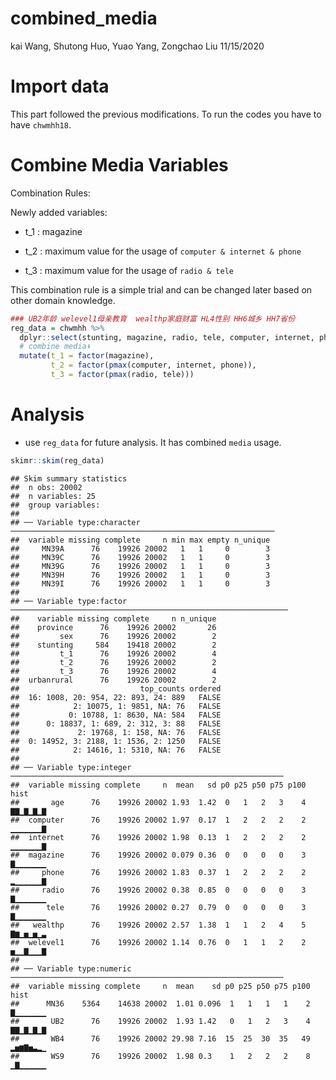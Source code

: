 combined\_media
================
kai Wang, Shutong Huo, Yuao Yang, Zongchao Liu
11/15/2020

# Import data

This part followed the previous modifications. To run the codes you have
to have `chwmhh18`.

# Combine Media Variables

Combination Rules:

Newly added variables:

  - t\_1 : magazine

  - t\_2 : maximum value for the usage of `computer & internet & phone`

  - t\_3 : maximum value for the usage of `radio & tele`

This combination rule is a simple trial and can be changed later based
on other domain knowledge.

``` r
### UB2年龄 welevel1母亲教育  wealthp家庭财富 HL4性别 HH6城乡 HH7省份
reg_data = chwmhh %>%
  dplyr::select(stunting, magazine, radio, tele, computer, internet, phone, age, welevel1, wealthp, sex, urbanrural, province,WS9,WB4, UB2, MN36,MN39A,MN39C,MN39G,MN39H,MN39I) %>% # 想加变量在这加！
  # combine media⬇
  mutate(t_1 = factor(magazine),
         t_2 = factor(pmax(computer, internet, phone)),
         t_3 = factor(pmax(radio, tele)))
```

# Analysis

  - use `reg_data` for future analysis. It has combined `media` usage.

<!-- end list -->

``` r
skimr::skim(reg_data)
```

    ## Skim summary statistics
    ##  n obs: 20002 
    ##  n variables: 25 
    ##  group variables:  
    ## 
    ## ── Variable type:character ───────────────────────────────────────────────────────────
    ##  variable missing complete     n min max empty n_unique
    ##     MN39A      76    19926 20002   1   1     0        3
    ##     MN39C      76    19926 20002   1   1     0        3
    ##     MN39G      76    19926 20002   1   1     0        3
    ##     MN39H      76    19926 20002   1   1     0        3
    ##     MN39I      76    19926 20002   1   1     0        3
    ## 
    ## ── Variable type:factor ──────────────────────────────────────────────────────────────
    ##    variable missing complete     n n_unique
    ##    province      76    19926 20002       26
    ##         sex      76    19926 20002        2
    ##    stunting     584    19418 20002        2
    ##         t_1      76    19926 20002        4
    ##         t_2      76    19926 20002        2
    ##         t_3      76    19926 20002        4
    ##  urbanrural      76    19926 20002        2
    ##                           top_counts ordered
    ##  16: 1008, 20: 954, 22: 893, 24: 889   FALSE
    ##            2: 10075, 1: 9851, NA: 76   FALSE
    ##           0: 10788, 1: 8630, NA: 584   FALSE
    ##      0: 18837, 1: 689, 2: 312, 3: 88   FALSE
    ##             2: 19768, 1: 158, NA: 76   FALSE
    ##  0: 14952, 3: 2188, 1: 1536, 2: 1250   FALSE
    ##            2: 14616, 1: 5310, NA: 76   FALSE
    ## 
    ## ── Variable type:integer ─────────────────────────────────────────────────────────────
    ##  variable missing complete     n  mean   sd p0 p25 p50 p75 p100     hist
    ##       age      76    19926 20002 1.93  1.42  0   1   2   3    4 ▇▇▁▇▁▇▁▇
    ##  computer      76    19926 20002 1.97  0.17  1   2   2   2    2 ▁▁▁▁▁▁▁▇
    ##  internet      76    19926 20002 1.98  0.13  1   2   2   2    2 ▁▁▁▁▁▁▁▇
    ##  magazine      76    19926 20002 0.079 0.36  0   0   0   0    3 ▇▁▁▁▁▁▁▁
    ##     phone      76    19926 20002 1.83  0.37  1   2   2   2    2 ▂▁▁▁▁▁▁▇
    ##     radio      76    19926 20002 0.38  0.85  0   0   0   0    3 ▇▁▁▁▁▁▁▁
    ##      tele      76    19926 20002 0.27  0.79  0   0   0   0    3 ▇▁▁▁▁▁▁▁
    ##   wealthp      76    19926 20002 2.57  1.38  1   1   2   4    5 ▇▆▁▅▁▅▁▃
    ##  welevel1      76    19926 20002 1.14  0.76  0   1   1   2    2 ▅▁▁▇▁▁▁▇
    ## 
    ## ── Variable type:numeric ─────────────────────────────────────────────────────────────
    ##  variable missing complete     n  mean    sd p0 p25 p50 p75 p100     hist
    ##      MN36    5364    14638 20002  1.01 0.096  1   1   1   1    2 ▇▁▁▁▁▁▁▁
    ##       UB2      76    19926 20002  1.93 1.42   0   1   2   3    4 ▇▇▁▇▁▇▁▇
    ##       WB4      76    19926 20002 29.98 7.16  15  25  30  35   49 ▂▅▆▇▅▃▂▁
    ##       WS9      76    19926 20002  1.98 0.3    1   2   2   2    8 ▁▇▁▁▁▁▁▁
